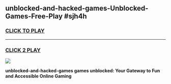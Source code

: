 
## unblocked-and-hacked-games-Unblocked-Games-Free-Play #sjh4h
<h3>
<a href="https://us.freeplayer.one?title=unblocked-and-hacked-games&ref=9M">CLICK TO PLAY</a></h3>
<hr>

<h3>
<a href="https://us.freeplayer.one?title=unblocked-and-hacked-games&ref=9M">CLICK 2 PLAY</a>
  
</h3>

<a href="https://us.freeplayer.one?title=unblocked-and-hacked-games&ref=9M"><img src="https://clearcache.store/games.png"></a>


**unblocked-and-hacked-games games unblocked: Your Gateway to Fun and Accessible Online Gaming**
